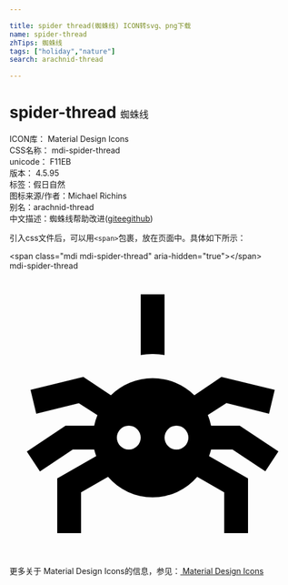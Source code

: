 ```yaml
---

title: spider thread(蜘蛛线) ICON转svg、png下载
name: spider-thread
zhTips: 蜘蛛线
tags: ["holiday","nature"]
search: arachnid-thread

---
```


# spider-thread  <small style="font-size: 60%;font-weight: 100">蜘蛛线</small>


<div class="detail-page">
<p>
<span>
ICON库：
<span class="badge-secondary badge">Material Design Icons</span> 
</span>
<br/>
<span>
CSS名称：
<span class="badge-secondary badge">mdi-spider-thread</span> 
</span>
<br/>
<span>
unicode：
<span class="badge-secondary badge">F11EB</span> 
<copy-btn content='F11EB' btn-title=""></copy-btn>
<copy-btn :content='String.fromCodePoint(parseInt("F11EB", 16))' btn-title="复制U"></copy-btn>
</span>
<br/>
<span>
版本：
<span class="badge-secondary badge">4.5.95</span> 
</span><br/><span>标签：<span class="badge-light badge"><router-link to="/tags/holiday.html">假日</router-link></span><span class="badge-light badge"><router-link to="/tags/nature.html">自然</router-link></span></span>
<br/>
<span>图标来源/作者：<span class="badge-light badge">Michael Richins</span></span> 
<br/>
<span>别名：<span class="badge-light badge">arachnid-thread</span></span><br/><span class="zh-detail">中文描述：<span class="badge-primary badge">蜘蛛线</span><span class="help-link"><span>帮助改进</span>(<a href="https://gitee.com/liuwave/icon-helper/edit/master/json/material/spider-thread.json" target="_blank" rel="noopener noreferrer">gitee</a><a href="https://github.com/liuwave/icon-helper/edit/master/json/material/spider-thread.json" target="_blank" rel="noopener noreferrer">github</a></span>)</span><br/>
</p>
</div>
<div class="alert alert-dark">
  <i class="mdi mdi-spider-thread mdi-48px"></i>
  <i class="mdi mdi-spider-thread mdi-36px"></i>
  <i class="mdi mdi-spider-thread mdi-24px"></i>
  <i class="mdi mdi-spider-thread mdi-18px"></i>
</div>
<div>
  <p>引入css文件后，可以用<code>&lt;span&gt;</code>包裹，放在页面中。具体如下所示：    
  </p>
  <div class="alert alert-primary" style="font-size: 14px">
    &lt;span class="mdi mdi-spider-thread" aria-hidden="true"&gt;&lt;/span&gt;
    <copy-btn content='<span class="mdi mdi-spider-thread" aria-hidden="true"></span>'></copy-btn>
  </div>
  <div class="alert alert-secondary">
    <i class="mdi mdi-spider-thread"
    style="font-size: 24px"
    aria-hidden="true"></i> mdi-spider-thread
    <copy-btn content="mdi-spider-thread" btn-title="复制图标名称"></copy-btn>
  </div>
</div>
<div id="svg" class="svg-wrap">
<svg xmlns="http://www.w3.org/2000/svg" viewBox="0 0 24 24"><path d="M13 2V7.08A5.47 5.47 0 0 0 12 7A5.47 5.47 0 0 0 11 7.08V2M16.9 15A5 5 0 0 1 16.73 15.55L20 17.42V22H18V18.58L15.74 17.29A4.94 4.94 0 0 1 8.26 17.29L6 18.58V22H4V17.42L7.27 15.55A5 5 0 0 1 7.1 15H5.3L2.55 16.83L1.45 15.17L4.7 13H7.1A5 5 0 0 1 7.37 12.12L5.81 11.12L2.24 12L1.76 10L6.19 8.92L8.5 10.45A5 5 0 0 1 15.5 10.45L17.77 8.92L22.24 10L21.76 12L18.19 11.11L16.63 12.11A5 5 0 0 1 16.9 13H19.3L22.55 15.16L21.45 16.82L18.7 15M11 14A1 1 0 1 0 10 15A1 1 0 0 0 11 14M15 14A1 1 0 1 0 14 15A1 1 0 0 0 15 14Z" /></svg>
</div>
<detail full-name='mdi-spider-thread'></detail>
    
<div><p>更多关于 Material Design Icons的信息，参见：<a target="_blank" href="https://iconhelper.cn/material.html"> Material Design Icons</a>
</p></div>
